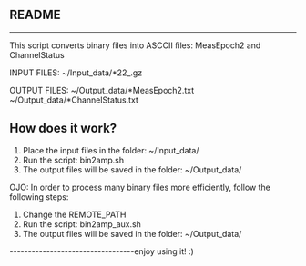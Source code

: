README 
-------
-------
This script converts binary files into ASCCII files:
MeasEpoch2 and ChannelStatus

INPUT FILES:
       ~/Input_data/*22_.gz

OUTPUT FILES:
       ~/Output_data/*MeasEpoch2.txt
       ~/Output_data/*ChannelStatus.txt

How does it work?
-----------------
   1) Place the input files in the folder:
      ~/Input_data/
   2) Run the script:
      bin2amp.sh
   3) The output files will be saved in the folder:
      ~/Output_data/

OJO: In order to process many binary files more
     efficiently, follow the following steps:
   1) Change the REMOTE_PATH
   2) Run the script:
      bin2amp_aux.sh
   3) The output files will be saved in the folder:
      ~/Output_data/

----------------------------------enjoy using it! :)       

